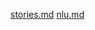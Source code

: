 [stories.md](https://github.com/simrankaurbadan/Rasa_chatbot/files/6477465/stories.md)
[nlu.md](https://github.com/simrankaurbadan/Rasa_chatbot/files/6477466/nlu.md)
